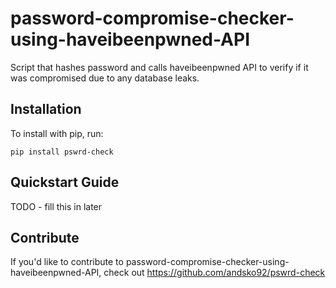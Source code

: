 password-compromise-checker-using-haveibeenpwned-API
======

Script that hashes password and calls haveibeenpwned API to verify if it was compromised due to any database leaks.

Installation
------------

To install with pip, run:

    pip install pswrd-check

Quickstart Guide
----------------

TODO - fill this in later

Contribute
----------

If you'd like to contribute to password-compromise-checker-using-haveibeenpwned-API, check out https://github.com/andsko92/pswrd-check
